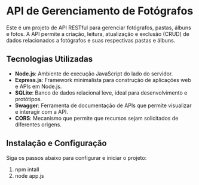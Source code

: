 # API de Gerenciamento de Fotógrafos

Este é um projeto de API RESTful para gerenciar fotógrafos, pastas, álbuns e fotos. A API permite a criação, leitura, atualização e exclusão (CRUD) de dados relacionados a fotógrafos e suas respectivas pastas e álbuns.

## Tecnologias Utilizadas

- **Node.js**: Ambiente de execução JavaScript do lado do servidor.
- **Express.js**: Framework minimalista para construção de aplicações web e APIs em Node.js.
- **SQLite**: Banco de dados relacional leve, ideal para desenvolvimento e protótipos.
- **Swagger**: Ferramenta de documentação de APIs que permite visualizar e interagir com a API.
- **CORS**: Mecanismo que permite que recursos sejam solicitados de diferentes origens.

## Instalação e Configuração

Siga os passos abaixo para configurar e iniciar o projeto:

1. npm intall
2. node app.js